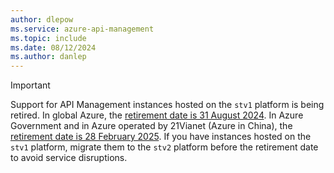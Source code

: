 ```yaml
---
author: dlepow
ms.service: azure-api-management
ms.topic: include
ms.date: 08/12/2024
ms.author: danlep
---
```


> [!IMPORTANT]
> Support for API Management instances hosted on the `stv1` platform is being retired. In global Azure, the [retirement date is 31 August 2024](../articles/api-management/breaking-changes/stv1-platform-retirement-august-2024.md). In Azure Government and in Azure operated by 21Vianet (Azure in China), the [retirement date is 28 February 2025](../articles/api-management/breaking-changes/stv1-platform-retirement-sovereign-clouds-february-2025.md). If you have instances hosted on the `stv1` platform, migrate them to the `stv2` platform before the retirement date to avoid service disruptions.